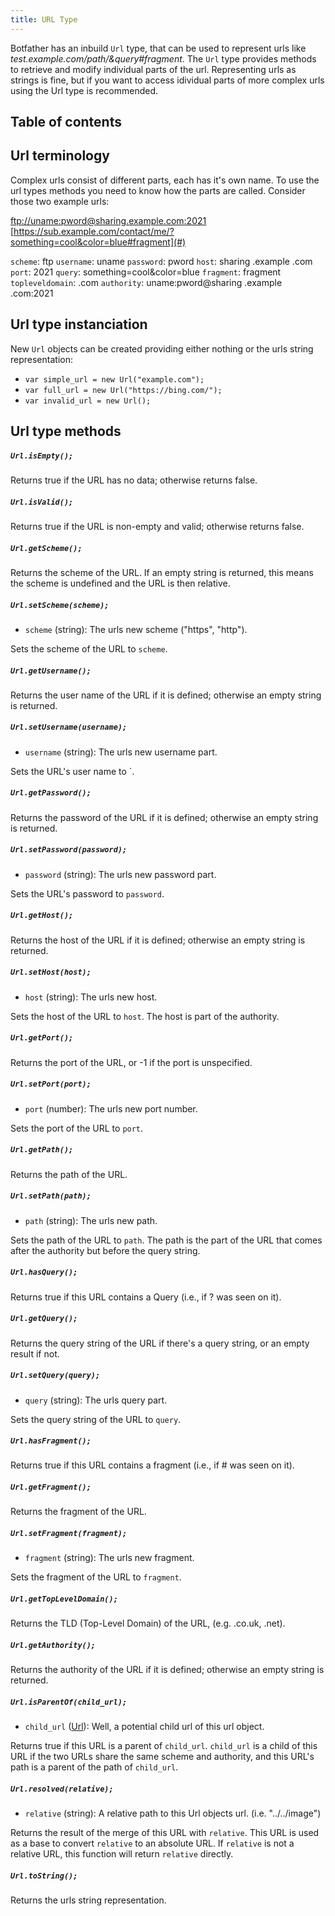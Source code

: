 ```yaml
---
title: URL Type
---
```


Botfather has an inbuild `Url` type, that can be used to represent urls like _test.example.com/path/&query#fragment_. The `Url` type provides methods to retrieve and modify individual parts of the url.
Representing urls as strings is fine, but if you want to access idividual parts of more complex urls using the Url type is recommended.

## Table of contents

## Url terminology

Complex urls consist of different parts, each has it's own name. To use the url types methods you need to know how the parts are called. Consider those two example urls:

[ftp://uname:pword@sharing.example.com:2021](#)
[https://sub.example.com/contact/me/?something=cool&color=blue#fragment](#)

`scheme`: ftp
`username`: uname
`password`: pword
`host`: sharing .example .com
`port`: 2021
`query`: something=cool&color=blue
`fragment`: fragment
`topleveldomain`: .com
`authority`: uname:pword@sharing .example .com:2021

## Url type instanciation

New `Url` objects can be created providing either nothing or the urls string representation:

- `var simple_url = new Url("example.com");`
- `var full_url = new Url("https://bing.com/");`
- `var invalid_url = new Url();`

## Url type methods

##### `Url.isEmpty();`

Returns true if the URL has no data; otherwise returns false.

##### `Url.isValid();`

Returns true if the URL is non-empty and valid; otherwise returns false.

##### `Url.getScheme();`

Returns the scheme of the URL. If an empty string is returned, this means the scheme is undefined and the URL is then relative.

##### `Url.setScheme(scheme);`

- `scheme` (string): The urls new scheme ("https", "http").

Sets the scheme of the URL to `scheme`.

##### `Url.getUsername();`

Returns the user name of the URL if it is defined; otherwise an empty string is returned.

##### `Url.setUsername(username);`

- `username` (string): The urls new username part.

Sets the URL's user name to `.

##### `Url.getPassword();`

Returns the password of the URL if it is defined; otherwise an empty string is returned.

##### `Url.setPassword(password);`

- `password` (string): The urls new password part.

Sets the URL's password to `password`.

##### `Url.getHost();`

Returns the host of the URL if it is defined; otherwise an empty string is returned.

##### `Url.setHost(host);`

- `host` (string): The urls new host.

Sets the host of the URL to `host`. The host is part of the authority.

##### `Url.getPort();`

Returns the port of the URL, or -1 if the port is unspecified.

##### `Url.setPort(port);`

- `port` (number): The urls new port number.

Sets the port of the URL to `port`.

##### `Url.getPath();`

Returns the path of the URL.

##### `Url.setPath(path);`

- `path` (string): The urls new path.

Sets the path of the URL to `path`. The path is the part of the URL that comes after the authority but before the query string.

##### `Url.hasQuery();`

Returns true if this URL contains a Query (i.e., if ? was seen on it).

##### `Url.getQuery();`

Returns the query string of the URL if there's a query string, or an empty result if not.

##### `Url.setQuery(query);`

- `query` (string): The urls query part.

Sets the query string of the URL to `query`.

##### `Url.hasFragment();`

Returns true if this URL contains a fragment (i.e., if # was seen on it).

##### `Url.getFragment();`

Returns the fragment of the URL.

##### `Url.setFragment(fragment);`

- `fragment` (string): The urls new fragment.

Sets the fragment of the URL to `fragment`.

##### `Url.getTopLevelDomain();`

Returns the TLD (Top-Level Domain) of the URL, (e.g. .co.uk, .net).

##### `Url.getAuthority();`

Returns the authority of the URL if it is defined; otherwise an empty string is returned.

##### `Url.isParentOf(child_url);`

- `child_url` ([Url](#)): Well, a potential child url of this url object.

Returns true if this URL is a parent of `child_url`. `child_url` is a child of this URL if the two URLs share the same scheme and authority, and this URL's path is a parent of the path of `child_url`.

##### `Url.resolved(relative);`

- `relative` (string): A relative path to this Url objects url. (i.e. "../../image")

Returns the result of the merge of this URL with `relative`. This URL is used as a base to convert `relative` to an absolute URL. If `relative` is not a relative URL, this function will return `relative` directly.

##### `Url.toString();`

Returns the urls string representation.
